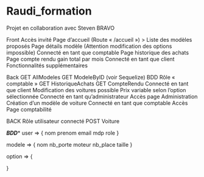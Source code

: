 # Raudi_formation
Projet en collaboration avec Steven BRAVO 

Front 
Accès invité
Page d’accueil (Route « /accueil ») > Liste des modèles proposés
Page détails modèle (Attention modification des options impossible)
Connecté en tant que comptable
Page historique des achats
Page compte rendu gain total par mois
Connecté en tant que client
Fonctionnalités supplémentaires

Back
GET AllModeles 
GET ModeleByID (voir Sequelize)
BDD  Rôle « comptable »
GET HistoriqueAchats
GET CompteRendu
Connecté en tant que client
Modification des voitures possible
Prix variable selon l’option sélectionnée
Connecté en tant qu’administrateur
Accès page Administration
Création d’un modèle de voiture
Connecté en tant que comptable
Accès Page comptabilité

BACK
Rôle utilisateur connecté
POST Voiture

*****BDD******
user => { 
    nom
    prenom
    email
    mdp
    role
}

modele => {
    nom
    nb_porte
    moteur
    nb_place 
    taille
}

option => {
    
}